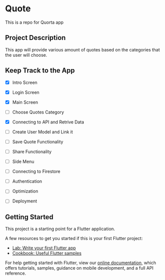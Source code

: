 # Quote

This is a repo for Quorta app

## Project Description

This app will provide various amount of quotes based on the categories that the user will choose.

## Keep Track to the App

 - [X] Intro Screen
 - [X] Login Screen
 - [X] Main Screen
 - [ ] Choose Quotes Category
 - [X] Connecting to API and Retrive Data
 - [ ] Create User Model and Link it
 - [ ] Save Quote Functionality 
 - [ ] Share Functionality
 - [ ] Side Menu 
 - [ ] Connecting to Firestore
 - [ ] Authentication
 - [ ] Optimization
 - [ ] Deployment 


## Getting Started

This project is a starting point for a Flutter application.

A few resources to get you started if this is your first Flutter project:

- [Lab: Write your first Flutter app](https://flutter.dev/docs/get-started/codelab)
- [Cookbook: Useful Flutter samples](https://flutter.dev/docs/cookbook)

For help getting started with Flutter, view our
[online documentation](https://flutter.dev/docs), which offers tutorials,
samples, guidance on mobile development, and a full API reference.
